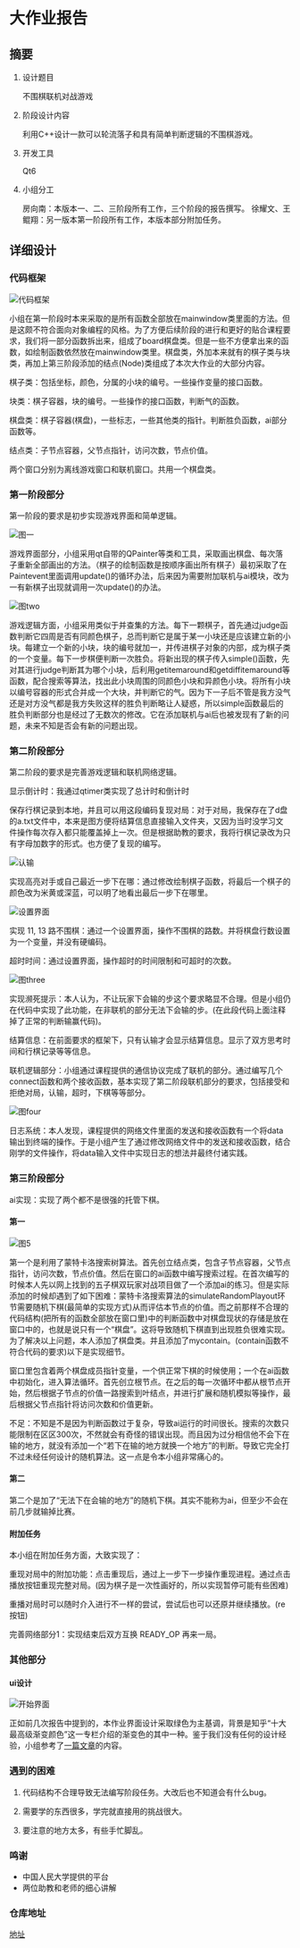 # 大作业报告

## 摘要

1. 设计题目

    不围棋联机对战游戏

2. 阶段设计内容

    利用C++设计一款可以轮流落子和具有简单判断逻辑的不围棋游戏。

3. 开发工具

    Qt6

4. 小组分工

    房向南：本版本一、二、三阶段所有工作，三个阶段的报告撰写。
    徐耀文、王鲲翔：另一版本第一阶段所有工作，本版本部分附加任务。

## 详细设计

### 代码框架

![代码框架](http://m.qpic.cn/psc?/V13tRFxc0Vxo8W/ruAMsa53pVQWN7FLK88i5nWye3jR9EHevwHUQv7wFomC6eacn0NnMXpMGIPLqDQcH39iXP1ag5o7KsFO58wB2xUNI4SGvx*cgwr*BC304yE!/b&bo=aQLaBAAAAAADF4c!&rf=viewer_4)

小组在第一阶段时本来采取的是所有函数全部放在mainwindow类里面的方法。但是这颇不符合面向对象编程的风格。为了方便后续阶段的进行和更好的贴合课程要求，我们将一部分函数拆出来，组成了board棋盘类。但是一些不方便拿出来的函数，如绘制函数依然放在mainwindow类里。棋盘类，外加本来就有的棋子类与块类，再加上第三阶段添加的结点(Node)类组成了本次大作业的大部分内容。

棋子类：包括坐标，颜色，分属的小块的编号。一些操作变量的接口函数。

块类：棋子容器，块的编号。一些操作的接口函数，判断气的函数。

棋盘类：棋子容器(棋盘)，一些标志，一些其他类的指针。判断胜负函数，ai部分函数等。

结点类：子节点容器，父节点指针，访问次数，节点价值。

两个窗口分别为离线游戏窗口和联机窗口。共用一个棋盘类。

### 第一阶段部分

第一阶段的要求是初步实现游戏界面和简单逻辑。

![图一](http://m.qpic.cn/psc?/V13tRFxc0Vxo8W/ruAMsa53pVQWN7FLK88i5iV*FhHFc2mpj.Hcg86V0gmm.5V4eQjxLouXYxtTyCphMphBAaCCKdjm7VFRG84xM.ekoRYFsOj8wO8mYKPOCCY!/b&bo=rgWGAQAAAAADBw4!&rf=viewer_4)

游戏界面部分，小组采用qt自带的QPainter等类和工具，采取画出棋盘、每次落子重新全部画出的方法。（棋子的绘制函数是按顺序画出所有棋子）最初采取了在Paintevent里面调用update()的循环办法，后来因为需要附加联机与ai模块，改为一有新棋子出现就调用一次update()的办法。

![图two](http://m.qpic.cn/psc?/V13tRFxc0Vxo8W/ruAMsa53pVQWN7FLK88i5usGGaH2Wn4dat06iWEkYXTuS8tX7odd*qCYCO4AahWhmUUhj1UXmRi.r4dfXJZM5wBSSIbjT1BTK.qV4fL*IJc!/b&bo=lAWSAQAAAAADFzA!&rf=viewer_4)

游戏逻辑方面，小组采用类似于并查集的方法。每下一颗棋子，首先通过judge函数判断它四周是否有同颜色棋子，总而判断它是属于某一小块还是应该建立新的小块。每建立一个新的小块，块的编号就加一，并传进棋子对象的内部，成为棋子类的一个变量。每下一步棋便判断一次胜负。将新出现的棋子传入simple()函数，先对其进行judge判断其为哪个小块，后利用getitemaround和getdiffitemaround等函数，配合搜索等算法，找出此小块周围的同颜色小块和异颜色小块。将所有小块以编号容器的形式合并成一个大块，并判断它的气。因为下一子后不管是我方没气还是对方没气都是我方失败这样的胜负判断略让人疑惑，所以simple函数最后的胜负判断部分也是经过了无数次的修改。它在添加联机与ai后也被发现有了新的问题，未来不知是否会有新的问题出现。

### 第二阶段部分

第二阶段的要求是完善游戏逻辑和联机网络逻辑。

显示倒计时：我通过qtimer类实现了总计时和倒计时

保存行棋记录到本地，并且可以用这段编码复现对局：对于对局，我保存在了d盘的a.txt文件中，本来是图方便将结算信息直接输入文件夹，又因为当时没学习文件操作每次存入都只能覆盖掉上一次。但是根据助教的要求，我将行棋记录改为只有字母加数字的形式。也方便了复现的编写。

![认输](http://m.qpic.cn/psc?/V13tRFxc0Vxo8W/ruAMsa53pVQWN7FLK88i5k3DbhV5.OgTjW3XiL.OrLwoSnonyIkQ.UK3UHHUt6*8VD.JVV4J.c2tKeiXuDQqDdgPIdcFAK3mRh2y0WxkZQk!/b&bo=0AQ4BAAAAAADJ.o!&rf=viewer_4)

实现高亮对手或自己最近一步下在哪：通过修改绘制棋子函数，将最后一个棋子的颜色改为米黄或深蓝，可以明了地看出最后一步下在哪里。

![设置界面](http://m.qpic.cn/psc?/V13tRFxc0Vxo8W/ruAMsa53pVQWN7FLK88i5nWye3jR9EHevwHUQv7wFok4dDE0iOyZS176uVoERTGQo3h0EqZ8dof046aG2HSJvxjFCpPVSUf.Jd7AuoSJ0kY!/b&bo=NAUnBAAAAAADFyA!&rf=viewer_4)

实现 11, 13 路不围棋：通过一个设置界面，操作不围棋的路数。并将棋盘行数设置为一个变量，并没有硬编码。

超时时间：通过设置界面，操作超时的时间限制和可超时的次数。

![图three](http://m.qpic.cn/psc?/V13tRFxc0Vxo8W/ruAMsa53pVQWN7FLK88i5usGGaH2Wn4dat06iWEkYXRbznmCe6H1hCPr.h4KkM2R1jFSwz3q2dTgGkKc2bH7HnBOZ3PTlu4aAlLcNiBqbaM!/b&bo=HgU4BAAAAAADJyU!&rf=viewer_4)

实现濒死提示：本人认为，不让玩家下会输的步这个要求略显不合理。但是小组仍在代码中实现了此功能，在非联机的部分无法下会输的步。(在此段代码上面注释掉了正常的判断输赢代码)。

结算信息：在前面要求的框架下，只有认输才会显示结算信息。显示了双方思考时间和行棋记录等等信息。

联机逻辑部分：小组通过课程提供的通信协议完成了联机的部分。通过编写几个connect函数和两个接收函数，基本实现了第二阶段联机部分的要求，包括接受和拒绝对局，认输，超时，下棋等等部分。

![图four](http://m.qpic.cn/psc?/V13tRFxc0Vxo8W/ruAMsa53pVQWN7FLK88i5usGGaH2Wn4dat06iWEkYXQiZ.N23Pf.37GvEVXaqxFjspLwq8FoeqHN7EFOs4TnWRD93pIqlUftDAEXGvPqfzU!/b&bo=LwgBBAAAAAADJyA!&rf=viewer_4)

日志系统：本人发现，课程提供的网络文件里面的发送和接收函数有一个将data输出到终端的操作。于是小组产生了通过修改网络文件中的发送和接收函数，结合刚学的文件操作，将data输入文件中实现日志的想法并最终付诸实践。

### 第三阶段部分

ai实现：实现了两个都不是很强的托管下棋。

#### 第一

![图5](http://m.qpic.cn/psc?/V13tRFxc0Vxo8W/ruAMsa53pVQWN7FLK88i5usGGaH2Wn4dat06iWEkYXSN9WcDvON9nMgY7TQo*poyfNtdj7B5fzo4KzKBwzJpRZ0YV.i76x9tTCbKGYgKFI4!/b&bo=GwcgAQAAAAADFw8!&rf=viewer_4)

第一个是利用了蒙特卡洛搜索树算法。首先创立结点类，包含子节点容器，父节点指针，访问次数，节点价值。然后在窗口的ai函数中编写搜索过程。在首次编写的时候本人先以网上找到的五子棋双玩家对战项目做了一个添加ai的练习。但是实际添加的时候却遇到了如下困难：蒙特卡洛搜索算法的simulateRandomPlayout环节需要随机下棋(最简单的实现方式)从而评估本节点的价值。而之前那样不合理的代码结构(把所有的函数全部放在窗口里)中的判断函数中对棋盘现状的存储是放在窗口中的，也就是说只有一个“棋盘”。这将导致随机下棋直到出现胜负很难实现。为了解决以上问题，本人添加了棋盘类。并且添加了mycontain。(contain函数不符合代码的要求)以下是实现细节。

窗口里包含着两个棋盘成员指针变量，一个供正常下棋的时候使用；一个在ai函数中初始化，进入算法循环。首先创立根节点。在之后的每一次循环中都从根节点开始，然后根据子节点的价值一路搜索到叶结点，并进行扩展和随机模拟等操作，最后根据父节点指针将访问次数和价值更新。

不足：不知是不是因为判断函数过于复杂，导致ai运行的时间很长。搜索的次数只能限制在区区300次，不然就会有奇怪的错误出现。而且因为过分相信他不会下在输的地方，就没有添加一个“若下在输的地方就换一个地方”的判断。导致它完全打不过未经任何设计的随机算法。这一点是令本小组非常痛心的。

#### 第二

第二个是加了“无法下在会输的地方”的随机下棋。其实不能称为ai，但至少不会在前几步就输掉比赛。

#### 附加任务

本小组在附加任务方面，大致实现了：

重现对局中的附加功能：点击重现后，通过上一步下一步操作重现进程。通过点击播放按钮重现完整对局。(因为棋子是一次性画好的，所以实现暂停可能有些困难)

重播对局时可以随时介入进行不一样的尝试，尝试后也可以还原并继续播放。(re按钮)

完善网络部分1：实现结束后双方互换 READY_OP 再来一局。

### 其他部分

#### ui设计

![开始界面](http://m.qpic.cn/psc?/V13tRFxc0Vxo8W/ruAMsa53pVQWN7FLK88i5mktKFftinw5rFZeObyKhpYJ2EFtY4DGt9uefx8oS9vQ18qkOr0m8cF7lu*nPbzfBkWUOjk21I7qvKbDTnYqSqo!/b&bo=NAUnBAAAAAADFyA!&rf=viewer_4)

正如前几次报告中提到的，本作业界面设计采取绿色为主基调，背景是知乎“十大最高级渐变颜色”这一专栏介绍的渐变色的其中一种。鉴于我们没有任何的设计经验，小组参考了[一篇文章](https://blog.csdn.net/github_55295425/article/details/122016327)的内容。

### 遇到的困难

1. 代码结构不合理导致无法编写阶段任务。大改后也不知道会有什么bug。

2. 需要学的东西很多，学完就直接用的挑战很大。

3. 要注意的地方太多，有些手忙脚乱。

### 鸣谢

+ 中国人民大学提供的平台
+ 两位助教和老师的细心讲解

### 仓库地址

[地址](https://github.com/shorthairyui/Team8)
